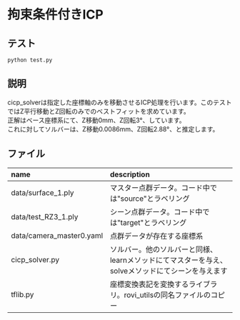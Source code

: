 # 拘束条件付きICP

## テスト

~~~
python test.py
~~~

## 説明  
cicp_solverは指定した座標軸のみを移動させるICP処理を行います。このテストではZ平行移動とZ回転のみでのベストフィットを求めています。  
正解はベース座標系にて、Z移動0mm、Z回転3°、しています。  
これに対してソルバーは、Z移動0.0086mm、Z回転2.88°、と推定します。

## ファイル

|name|description|
|:---|:---|
|data/surface_1.ply|マスター点群データ。コード中では"source"とラベリング|
|data/test_RZ3_1.ply|シーン点群データ。コード中では"target"とラベリング|
|data/camera_master0.yaml|点群データが存在する座標系|
|cicp_solver.py|ソルバー。他のソルバーと同様、learnメソッドにてマスターを与え、solveメソッドにてシーンを与えます|
|tflib.py|座標変換表記を変換するライブラリ。rovi_utilsの同名ファイルのコピー|

